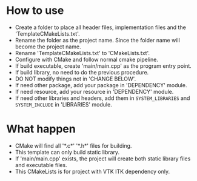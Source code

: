 <!DOCTYPE HTML>
<html>
<head><title>vtk itk cmake</title></head>
<body>
    <h1>How to use</h1>
    <ul>
        <li>Create a folder to place all header files, implementation files and the 'TemplateCMakeLists.txt'.</li>
        <li>Rename the folder as the project name. Since the folder name will become the project name.</li>
        <li>Rename 'TemplateCMakeLists.txt' to 'CMakeLists.txt'.</li>
        <li>Configure with CMake and follow normal cmake pipeline.</li>
        <li>If build executable, create 'main/main.cpp' as the program entry point.</li>
        <li>If build library, no need to do the previous procedure.</li>
        <li>DO NOT modify things not in 'CHANGE BELOW'. </li>
        <li>If need other package, add your package in 'DEPENDENCY' module.</li>
        <li>If need resource, add your resource in 'DEPENDENCY' module.</li>
        <li>If need other libraries and headers, add them in <code>SYSTEM_LIBRARIES</code> and <code>SYSTEM_INCLUDE</code> in 'LIBRARIES' module. </li>
    </ul>
    <h1>What happen</h1>
    <ul>
        <li>CMake will find all '*.c*' '*.h*' files for building. </li>
        <li>This template can only build static library. </li>
        <li>If 'main/main.cpp' exists, the project will create both static library files and executable files. </li>
        <li>This CMakeLists is for project with VTK ITK dependency only.</li>
    </ul>
</body>  
</html>
